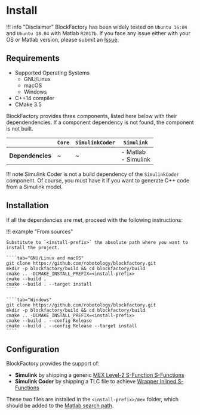 # Install

!!! info "Disclaimer"
    BlockFactory has been widely tested on `Ubuntu 16:04` and `Ubuntu 18.04` with Matlab `R2017b`. If you face any issue either with your OS or Matlab version, please submit an [Issue](https://github.com/robotology/blockfactory/issues).

## Requirements

- Supported Operating Systems
	- GNU/Linux
	- macOS
	- Windows
- C++14 compiler
- CMake 3.5

BlockFactory provides three components, listed here below with their dependendencies. If a component dependency is not found, the component is not built. 

|                  | `Core` | `SimulinkCoder` | `Simulink`             |
| ---------------- | ------ | --------------- | ---------------------- |
| **Dependencies** | ~      | ~               | - Matlab<br>- Simulink |

!!! note
    Simulink Coder is not a build dependency of the `SimulinkCoder` component. Of course, you must have it if you want to generate C++ code from a Simulink model.

## Installation

If all the dependencies are met, proceed with the following instructions:

!!! example "From sources"

    Substitute to `<install-prefix>` the absolute path where you want to install the project.

    ````tab="GNU/Linux and macOS"
    git clone https://github.com/robotology/blockfactory.git
    mkdir -p blockfactory/build && cd blockfactory/build
    cmake .. -DCMAKE_INSTALL_PREFIX=<install-prefix>
    cmake --build .
    cmake --build . --target install
    ````

    ````tab="Windows"
    git clone https://github.com/robotology/blockfactory.git
    mkdir -p blockfactory/build && cd blockfactory/build
    cmake .. -DCMAKE_INSTALL_PREFIX=<install-prefix>
    cmake --build . --config Release
    cmake --build . --config Release --target install
    ````

## Configuration

BlockFactory provides the support of:

- **Simulink** by shipping a generic [MEX Level-2 S-Function S-Functions](https://it.mathworks.com/help/simulink/sfg/what-is-an-s-function.html)
- **Simulink Coder** by shipping a TLC file to achieve [Wrapper Inlined S-Functions](https://it.mathworks.com/help/rtw/tlc/inlining-s-functions.html)

These two files are installed in the `<install-prefix>/mex` folder, which should be added to the [Matlab search path](https://it.mathworks.com/help/matlab/matlab_env/what-is-the-matlab-search-path.html).

